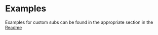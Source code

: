 # Examples

Examples for custom subs can be found in the appropriate section in the [Readme](../README.md#custom-subs)
